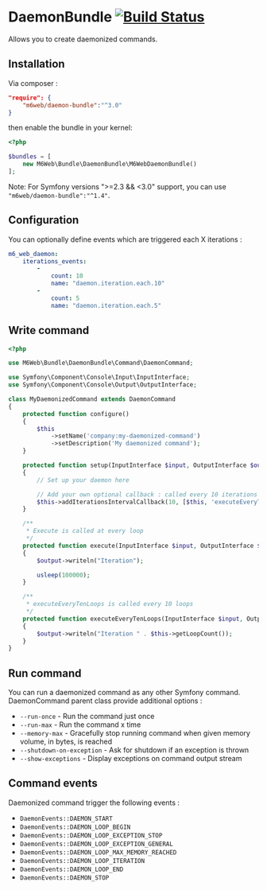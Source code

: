 # DaemonBundle [![Build Status](https://travis-ci.org/M6Web/DaemonBundle.svg?branch=master)](https://travis-ci.org/M6Web/DaemonBundle)

Allows you to create daemonized commands.

## Installation

Via composer :

```json
"require": {
    "m6web/daemon-bundle":"^3.0"
}
```

then enable the bundle in your kernel:

```php
<?php

$bundles = [
    new M6Web\Bundle\DaemonBundle\M6WebDaemonBundle()
];
```

Note: For Symfony versions ">=2.3 && <3.0" support, you can use `"m6web/daemon-bundle":"^1.4"`.

## Configuration

You can optionally define events which are triggered each X iterations :

```yml
m6_web_daemon:
    iterations_events:
        -
            count: 10
            name: "daemon.iteration.each.10"
        -
            count: 5
            name: "daemon.iteration.each.5"
```

## Write command

```php
<?php

use M6Web\Bundle\DaemonBundle\Command\DaemonCommand;

use Symfony\Component\Console\Input\InputInterface;
use Symfony\Component\Console\Output\OutputInterface;

class MyDaemonizedCommand extends DaemonCommand
{
    protected function configure()
    {
        $this
            ->setName('company:my-daemonized-command')
            ->setDescription('My daemonized command');
    }

    protected function setup(InputInterface $input, OutputInterface $output)
    {
        // Set up your daemon here

        // Add your own optional callback : called every 10 iterations
        $this->addIterationsIntervalCallback(10, [$this, 'executeEveryTenLoops']);
    }

    /**
     * Execute is called at every loop
     */
    protected function execute(InputInterface $input, OutputInterface $output)
    {
        $output->writeln("Iteration");

        usleep(100000);
    }

    /**
     * executeEveryTenLoops is called every 10 loops
     */
    protected function executeEveryTenLoops(InputInterface $input, OutputInterface $output)
    {
        $output->writeln("Iteration " . $this->getLoopCount());
    }
}
```

## Run command

You can run a daemonized command as any other Symfony command. DaemonCommand parent class provide additional options :

- `--run-once` - Run the command just once
- `--run-max` - Run the command x time
- `--memory-max` - Gracefully stop running command when given memory volume, in bytes, is reached
- `--shutdown-on-exception` - Ask for shutdown if an exception is thrown
- `--show-exceptions` - Display exceptions on command output stream

## Command events

Daemonized command trigger the following events :

- `DaemonEvents::DAEMON_START`
- `DaemonEvents::DAEMON_LOOP_BEGIN`
- `DaemonEvents::DAEMON_LOOP_EXCEPTION_STOP`
- `DaemonEvents::DAEMON_LOOP_EXCEPTION_GENERAL`
- `DaemonEvents::DAEMON_LOOP_MAX_MEMORY_REACHED`
- `DaemonEvents::DAEMON_LOOP_ITERATION`
- `DaemonEvents::DAEMON_LOOP_END`
- `DaemonEvents::DAEMON_STOP`
